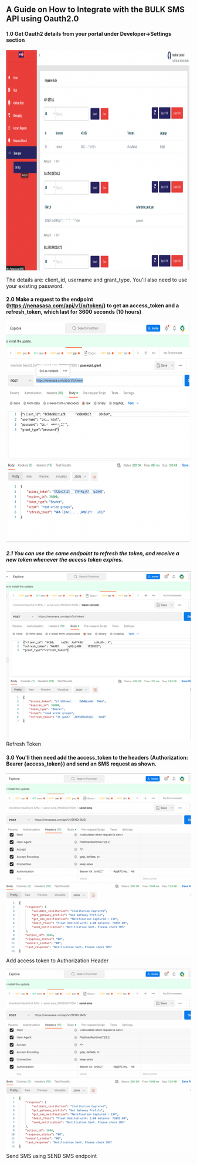 ## A Guide on How to Integrate with the BULK SMS API using Oauth2.0 ##

#### 1.0 Get Oauth2 details from your portal under Developer->Settings section 

<img src="images/nenasasa_portal.png" alt="Nenasasa Portal" width="500" height="600">

The details are: client_id, username and grant_type. You'll also need to use your existing password.

#### 2.0 Make a request to the endpoint (https://nenasasa.com/api/v1/o/token/) to get an access_token and a refresh_token, which last for 3600 seconds (10 hours) 

<img src="images/get_access_token.png" alt="Get Access Token" width="500" height="600">

##### 2.1 You can use the same endpoint to refresh the token, and receive a new token whenever the access token expires.

<img src="images/refresh_token.png" >Refresh Token<img>

#### 3.0 You'll then need add the access_token to the headers (Authorization: Bearer {access_token}) and send an SMS request as shown.
 <img src="images/configure_token.png"> Add access token to Authorization Header<img>
 
 <img src="images/send_sms.png"> Send SMS using SEND SMS endpoint <img>

